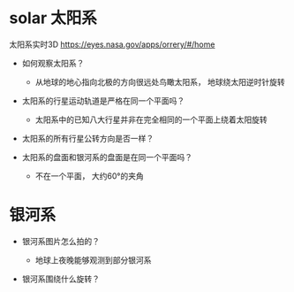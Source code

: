 

# solar 太阳系

太阳系实时3D https://eyes.nasa.gov/apps/orrery/#/home

- 如何观察太阳系？
    - 从地球的地心指向北极的方向很远处鸟瞰太阳系， 地球绕太阳逆时针旋转

- 太阳系的行星运动轨道是严格在同一个平面吗？
    - 太阳系中的已知八大行星并非在完全相同的一个平面上绕着太阳旋转

- 太阳系的所有行星公转方向是否一样？


- 太阳系的盘面和银河系的盘面是在同一个平面吗？
    - 不在一个平面， 大约60°的夹角


# 银河系


- 银河系图片怎么拍的？
    - 地球上夜晚能够观测到部分银河系

- 银河系围绕什么旋转？

